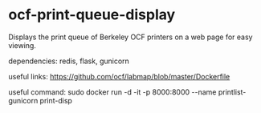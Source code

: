 # ocf-print-queue-display
Displays the print queue of Berkeley OCF printers on a web page for easy viewing.

dependencies: redis, flask, gunicorn

useful links: https://github.com/ocf/labmap/blob/master/Dockerfile

useful command: sudo docker run -d -it -p 8000:8000 --name printlist-gunicorn print-disp
